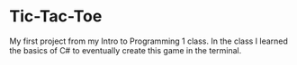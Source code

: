 # Tic-Tac-Toe
My first project from my Intro to Programming 1 class. In the class I learned the basics of C# to eventually create this game in the terminal.
